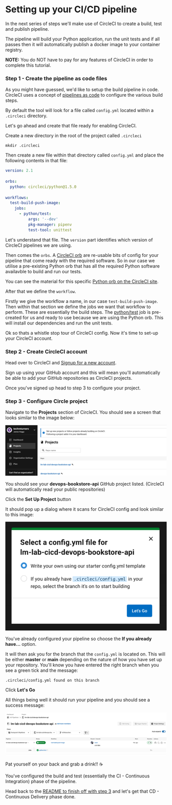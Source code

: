 # Setting up your CI/CD pipeline

In the next series of steps we'll make use of CircleCI to create a build, test and publish pipeline.

The pipeline will build your Python application, run the unit tests and if all passes then it will automatically publish a docker image to your container registry.

**NOTE:** You do NOT have to pay for any features of CircleCI in order to complete this tutorial.

### Step 1 - Create the pipeline as code files

As you might have guessed, we'd like to setup the build pipeline in code. CircleCI uses a concept of [pipelines as code](https://circleci.com/docs/2.0/pipelines/) to configure the various build steps.

By default the tool will look for a file called `config.yml` located within a `.circleci` directory.

Let's go ahead and create that file ready for enabling CircleCI.

Create a new directory in the root of the project called `.circleci`

```
mkdir .circleci
```

Then create a new file within that directory called `config.yml` and place the following contents in that file:

```yaml
version: 2.1

orbs:
  python: circleci/python@1.5.0

workflows:
  test-build-push-image:
    jobs:
      - python/test:
          args: '--dev'
          pkg-manager: pipenv
          test-tool: unittest 
```

Let's understand that file. The `version` part identifies which version of CircleCI pipelines we are using.

Then comes the `orbs`. A [CircleCI orb](https://circleci.com/docs/2.0/orb-intro/) are re-usable bits of config for your pipeline that come ready with the required software. So in our case we utilise a pre-existing Python orb that has all the required Python software availavble to build and run our tests.

You can see the material for this specific [Python orb on the CircleCI site](https://circleci.com/developer/orbs/orb/circleci/python).

After that we define the `workflow`.

Firstly we give the workflow a name, in our case `test-build-push-image`. Then within that section we define the jobs we want that workflow to perform. These are essentially the build steps. The [python/test](https://circleci.com/developer/orbs/orb/circleci/python#usage-using-test-job) job is pre-created for us and ready to use because we are using the Python orb. This will install our dependencies and run the unit tests.

Ok so thats a whistle stop tour of CircleCI config. Now it's time to set-up your CircleCI account. 

### Step 2 - Create CircleCI account

Head over to CircleCI and [Signup for a new account](https://circleci.com/signup/). 

Sign up using your GitHub account and this will mean you'll automatically be able to add your GitHub repositories as CircleCI projects. 

Once you've signed up head to step 3 to configure your project.

### Step 3 - Configure Circle project

Navigate to the **Projects** section of CircleCI. You should see a screen that looks similar to the image below:

![CircleCI projects screen](./images/circle_projects.png "CircleCI projects screen")

You should see your **devops-bookstore-api** GitHub project listed. (CircleCI will automatically read your public repositories)

Click the **Set Up Project** button

It should pop up a dialog where it scans for CircleCI config and look similar to this image:

![CircleCI scan dialog](./images/circle_scan.png "CircleCI scan dialog")

You've already configured your pipeline so choose the **If you already have...** option.

It will then ask you for the branch that the `config.yml` is located on. This will be either **master** or **main** depending on the nature of how you have set up your repository. You'll know you have entered the right branch when you see a green tick and the message:

```
.circleci/config.yml found on this branch
```

Click **Let's Go**

All things being well it should run your pipeline and you should see a success message:

![CircleCI successful build](./images/circle_build.png "CircleCI successful build")

Pat yourself on your back and grab a drink!! ☕️

You've configured the build and test (essentially the CI - Continuous Integration) phase of the pipeline.

Head back to the [README to finish off with step 3](../README.md) and let's get that CD - Continuous Delivery phase done.
